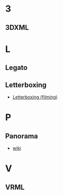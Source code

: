 
# 3
## 3DXML


# L
## Legato
## Letterboxing
- [Letterboxing (filming)](https://en.wikipedia.org/wiki/Letterboxing_(filming))

# P
## Panorama
- [wiki](https://en.wikipedia.org/wiki/Panorama)

# V
## VRML